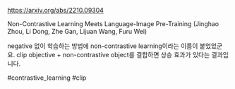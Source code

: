 https://arxiv.org/abs/2210.09304

Non-Contrastive Learning Meets Language-Image Pre-Training (Jinghao Zhou, Li Dong, Zhe Gan, Lijuan Wang, Furu Wei)

negative 없이 학습하는 방법에 non-contrastive learning이라는 이름이 붙었었군요. clip objective + non-contrastive object를 결합하면 상승 효과가 있다는 결과입니다.

#contrastive_learning #clip 